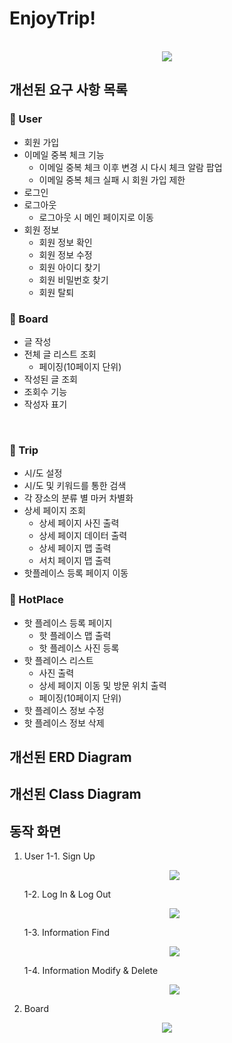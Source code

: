 # EnjoyTrip!

<p align="center">
  <br>
  <img src="https://velog.velcdn.com/images/joajy/post/c0778352-4818-4302-90f7-97e5d6243220/image.png">
  <br>
</p>

## 개선된 요구 사항 목록

### :notebook_with_decorative_cover: User
  * 회원 가입
  * 이메일 중복 체크 기능
     * 이메일 중복 체크 이후 변경 시 다시 체크 알람 팝업
     * 이메일 중복 체크 실패 시 회원 가입 제한
  * 로그인
  * 로그아웃
    * 로그아웃 시 메인 페이지로 이동
  * 회원 정보
    * 회원 정보 확인
    * 회원 정보 수정
    * 회원 아이디 찾기
    * 회원 비밀번호 찾기
    * 회원 탈퇴

### :orange_book: Board
  * 글 작성
  * 전체 글 리스트 조회
    * 페이징(10페이지 단위)
  * 작성된 글 조회
  * 조회수 기능
  * 작성자 표기
<br/>

### :ledger: Trip
  * 시/도 설정
  * 시/도 및 키워드를 통한 검색
  * 각 장소의 분류 별 마커 차별화
  * 상세 페이지 조회
    * 상세 페이지 사진 출력
    * 상세 페이지 데이터 출력
    * 상세 페이지 맵 출력
    * 서치 페이지 맵 출력
  * 핫플레이스 등록 페이지 이동

### :blue_book: HotPlace
  * 핫 플레이스 등록 페이지
    * 핫 플레이스 맵 출력
    * 핫 플레이스 사진 등록
  * 핫 플레이스 리스트
    * 사진 출력
    * 상세 페이지 이동 및 방문 위치 출력
    * 페이징(10페이지 단위)
  * 핫 플레이스 정보 수정
  * 핫 플레이스 정보 삭제

## 개선된 ERD Diagram

## 개선된 Class Diagram

## 동작 화면

1. User
   1-1. Sign Up
   <p align="center">
     <img src="https://github.com/Joajy/RepoForUploadImageIntoIssues/assets/86274253/3e20a253-ed13-4883-969d-d6deaa3647d5">
    </p>
   1-2. Log In & Log Out
   <p align="center">
     <img src="https://github.com/Joajy/RepoForUploadImageIntoIssues/assets/86274253/28f210da-9632-4470-8796-46cd75625eda">
    </p>
    1-3. Information Find
   <p align="center">
     <img src="https://github.com/Joajy/RepoForUploadImageIntoIssues/assets/86274253/68fbefd2-8f51-4e7d-a790-a9455c32bac5">
    </p>
    1-4. Information Modify & Delete
   <p align="center">
     <img src="https://github.com/Joajy/RepoForUploadImageIntoIssues/assets/86274253/3acbafb4-2dd5-42a1-bf53-4c9d56c16382">
    </p>
    
   
2. Board
<div align="center">
  <img src="https://velog.velcdn.com/images/joajy/post/986ffe5b-f153-4a5a-8c8d-9c042274463a/image.gif">
</div>
<!-- Stack Icon Refernces -->

[js]: /images/stack/javascript.svg
[ts]: /images/stack/typescript.svg
[react]: /images/stack/react.svg
[node]: /images/stack/node.svg
